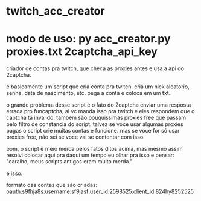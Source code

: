 # twitch_acc_creator
# modo de uso: py acc_creator.py proxies.txt 2captcha_api_key
criador de contas pra twitch, que checa as proxies antes e usa a api do 2captcha.

é basicamente um script que cria conta pra twitch. cria um nick aleatorio, senha, data de nascimento, etc.
pega a conta e coloca em um txt.

o grande problema desse script é o fato do 2captcha enviar uma resposta errada pro funcaptcha, ai vc manda isso pra twitch e eles respondem que o captcha tá invalido.
tambem são pouquissimas proxies free que passam pelo filtro de constancia do script.
talvez se voce usar algumas proxies pagas o script crie muitas contas e funcione.
mas se voce for só usar proxies free, não sei se voce vai se contentar com isso.

bom, o script é meio merda pelos fatos ditos acima, mas mesmo assim resolvi colocar aqui pra daqui um tempo eu olhar pra isso e pensar: "caralho, meus scripts antigos eram muito merda."

é isso.

formato das contas que são criadas: oauth:s9fhja8s:username:sf9jasf:user_id:2598525:client_id:824hy8252525
